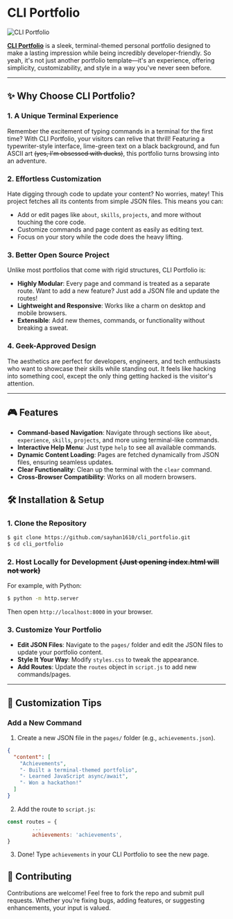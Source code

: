 # CLI Portfolio

![CLI Portfolio](/static/123.gif)

[**CLI Portfolio**](https://sayhan1610.github.io/cli_portfolio) is a sleek, terminal-themed personal portfolio designed to make a lasting impression while being incredibly developer-friendly. So yeah, it's not just another portfolio template—it's an experience, offering simplicity, customizability, and style in a way you've never seen before.

---

## ✨ Why Choose CLI Portfolio?

### 1. **A Unique Terminal Experience**

Remember the excitement of typing commands in a terminal for the first time? With CLI Portfolio, your visitors can relive that thrill! Featuring a typewriter-style interface, lime-green text on a black background, and fun ASCII art ~~(yes, I'm obsessed with ducks)~~, this portfolio turns browsing into an adventure.

### 2. **Effortless Customization**

Hate digging through code to update your content? No worries, matey! This project fetches all its contents from simple JSON files. This means you can:

- Add or edit pages like `about`, `skills`, `projects`, and more without touching the core code.
- Customize commands and page content as easily as editing text.
- Focus on your story while the code does the heavy lifting.

### 3. **Better Open Source Project**

Unlike most portfolios that come with rigid structures, CLI Portfolio is:

- **Highly Modular**: Every page and command is treated as a separate route. Want to add a new feature? Just add a JSON file and update the routes!
- **Lightweight and Responsive**: Works like a charm on desktop and mobile browsers.
- **Extensible**: Add new themes, commands, or functionality without breaking a sweat.

### 4. **Geek-Approved Design**

The aesthetics are perfect for developers, engineers, and tech enthusiasts who want to showcase their skills while standing out. It feels like hacking into something cool, except the only thing getting hacked is the visitor's attention.

---

## 🎮 Features

- **Command-based Navigation**: Navigate through sections like `about`, `experience`, `skills`, `projects`, and more using terminal-like commands.
- **Interactive Help Menu**: Just type `help` to see all available commands.
- **Dynamic Content Loading**: Pages are fetched dynamically from JSON files, ensuring seamless updates.
- **Clear Functionality**: Clean up the terminal with the `clear` command.
- **Cross-Browser Compatibility**: Works on all modern browsers.

## 🛠️ Installation & Setup

### 1. **Clone the Repository**

```bash
$ git clone https://github.com/sayhan1610/cli_portfolio.git
$ cd cli_portfolio
```

### 2. **Host Locally for Development ~~(Just opening index.html will not work)~~**

For example, with Python:

```bash
$ python -m http.server
```

Then open `http://localhost:8000` in your browser.

### 3. **Customize Your Portfolio**

- **Edit JSON Files**: Navigate to the `pages/` folder and edit the JSON files to update your portfolio content.
- **Style It Your Way**: Modify `styles.css` to tweak the appearance.
- **Add Routes**: Update the `routes` object in `script.js` to add new commands/pages.

---

## 🔧 Customization Tips

### Add a New Command

1. Create a new JSON file in the `pages/` folder (e.g., `achievements.json`).

```json
{
  "content": [
    "Achievements",
    "- Built a terminal-themed portfolio",
    "- Learned JavaScript async/await",
    "- Won a hackathon!"
  ]
}
```

2. Add the route to `script.js`:

```javascript
const routes = {
        ...
        achievements: 'achievements',
}
```

3. Done! Type `achievements` in your CLI Portfolio to see the new page.

## 🤝 Contributing

Contributions are welcome! Feel free to fork the repo and submit pull requests. Whether you're fixing bugs, adding features, or suggesting enhancements, your input is valued.
